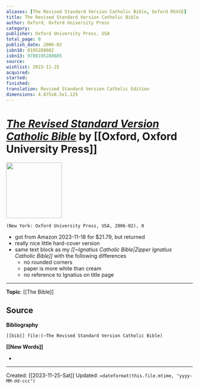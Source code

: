 ```yaml
---
aliases: [The Revised Standard Version Catholic Bible, Oxford RSVCE]
title: The Revised Standard Version Catholic Bible
author: Oxford, Oxford University Press
category: 
publisher: Oxford University Press, USA
total_page: 0
publish_date: 2006-02
isbn10: 0195288602
isbn13: 9780195288605
source: 
wishlist: 2023-11-25
acquired: 
started: 
finished: 
translation: Revised Standard Version Catholic Edition
dimensions: 4.875x6.5x1.125
---
```

# *[The Revised Standard Version Catholic Bible]()* by [[Oxford, Oxford University Press]]

<img src="https://external-content.duckduckgo.com/iu/?u=http%3A%2F%2Fprodimage.images-bn.com%2Fpimages%2F9780195288568_p0_v2_s1200x630.jpg&f=1&nofb=1&ipt=c7b37bf0e5cadf4be59e1abf85b0acc0a1bbc0214c83d36753db25eae0f3b39c&ipo=images" width=150>

`(New York: Oxford University Press, USA, 2006-02), 0`

- got from Amazon 2023-11-18 for $21.79, but returned 
- really nice little hard-cover version 
- same text block as my *[[~Ignatius Catholic Bible|Zipper Ignatius Catholic Bible]]* with the following differences 
	- no rounded corners
	- paper is more white than cream 
	- no reference to Ignatius on title page 

--- 
**Topic**: [[The Bible]]

**Source**
- 

**Bibliography**

```query
[[bib]] file:(~The Revised Standard Version Catholic Bible)
```
 

**[[New Words]]**

- 

---
Created: [[2023-11-25-Sat]]
Updated: `=dateformat(this.file.mtime, "yyyy-MM-dd-ccc")`